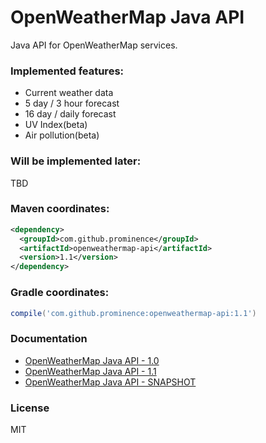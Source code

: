 # OpenWeatherMap Java API
Java API for OpenWeatherMap services.

### Implemented features:
* Current weather data
* 5 day / 3 hour forecast
* 16 day / daily forecast
* UV Index(beta)
* Air pollution(beta)

### Will be implemented later:
TBD

### Maven coordinates:

```xml
<dependency>
  <groupId>com.github.prominence</groupId>
  <artifactId>openweathermap-api</artifactId>
  <version>1.1</version>
</dependency>
```

### Gradle coordinates:

```groovy
compile('com.github.prominence:openweathermap-api:1.1')
```

### Documentation
* [OpenWeatherMap Java API - 1.0](docs/Release_1.0.md)
* [OpenWeatherMap Java API - 1.1](docs/Release_1.1.md)
* [OpenWeatherMap Java API - SNAPSHOT](docs/SNAPSHOT.md)

### License
MIT
